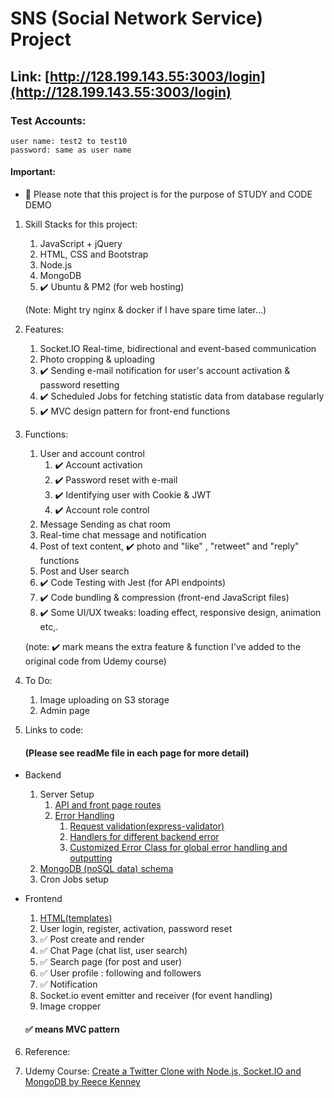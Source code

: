 # SNS (Social Network Service) Project
## Link: [http://128.199.143.55:3003/login](http://128.199.143.55:3003/login)

### Test Accounts: 
    user name: test2 to test10 
    password: same as user name

#### Important: 
  - 🔴 Please note that this project is for the purpose of STUDY and CODE DEMO


1. Skill Stacks for this project:
     1. JavaScript + jQuery
     2. HTML, CSS and Bootstrap
     3. Node.js
     4. MongoDB
     5. ✔️ Ubuntu & PM2 (for web hosting)
    
     (Note: Might try nginx & docker if I have spare time later...)

2. Features:
     1. Socket.IO
        Real-time, bidirectional and event-based communication
     2. Photo cropping & uploading
     3. ✔️ Sending e-mail notification for user's account activation & password resetting
     4. ✔️ Scheduled Jobs for fetching statistic data from database regularly
     5. ✔️ MVC design pattern for front-end functions
   
3. Functions:
    1. User and account control
       1. ✔️ Account activation
       2. ✔️ Password reset with e-mail 
       3. ✔️ Identifying user with Cookie & JWT 
       4. ✔️ Account role control 
    2. Message Sending as chat room
    3. Real-time chat message and notification
    4. Post of text content, ✔️ photo and "like" , "retweet" and "reply" functions
    5. Post and User search
    6. ✔️ Code Testing with Jest (for API endpoints) 
    7. ✔️ Code bundling & compression (front-end JavaScript files) 
    8. ✔️ Some UI/UX tweaks: loading effect, responsive design, animation etc,. 
    
    (note: ✔️ mark means the extra feature & function I've added to the original code from Udemy course)

4. To Do:
   1. Image uploading on S3 storage
   2. Admin page

5. Links to code:

    #### (Please see readMe file in each page for more detail)
  - Backend
    
     1. Server Setup
        1. [API and front page routes](https://github.com/avgsteve/nodejs_proj_twitter/blob/b14866b5aae262329a8e9818302e2a4273ab6145/server/app.js#L72)
        2. [Error Handling](https://github.com/avgsteve/nodejs_proj_twitter/tree/main/server/routes/errorHandlers)
           1. [Request validation(express-validator)](https://github.com/avgsteve/nodejs_proj_twitter/blob/main/server/routes/errorHandlers/checkReqValidationErrors.js)
           2. [Handlers for different backend error](https://github.com/avgsteve/nodejs_proj_twitter/blob/main/server/routes/errorHandlers/routeNotFoundHandler.js)
           3. [Customized Error Class for global error handling and outputting](https://github.com/avgsteve/nodejs_proj_twitter/blob/main/server/routes/errorHandlers/customError.js)
     2. [MongoDB (noSQL data) schema](https://github.com/avgsteve/nodejs_proj_twitter/tree/main/server/database/schemas)
     3. Cron Jobs setup


  - Frontend

      1. [HTML(templates)](https://github.com/avgsteve/nodejs_proj_twitter/tree/main/views)
      2. User login, register, activation, password reset
      3. ✅ Post create and render
      4. ✅ Chat Page (chat list, user search)
      5. ✅ Search page (for post and user)
      6. ✅ User profile : following and followers
      7. ✅ Notification
      8. Socket.io event emitter and receiver (for event handling)
      9. Image cropper   
      ####  ✅ means MVC pattern


6. Reference:

  1. Udemy Course: [Create a Twitter Clone with Node.js, Socket.IO and MongoDB by Reece Kenney ](https://www.udemy.com/course/create-a-twitter-clone-with-nodejs-socketio-and-mongodb/learn/lecture/23305854?start=15#overview)